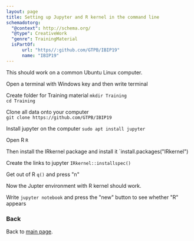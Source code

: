 ```yaml
---
layout: page
title: Setting up Jupyter and R kernel in the command line
schemadotorg:
  "@context": http://schema.org/
  "@type": CreativeWork
  "genre": TrainingMaterial
  isPartOf:
      url: "https//:github.com/GTPB/IBIP19"
      name: "IBIP19"
---
```


This should work on a common Ubuntu Linux computer.

Open a terminal with Windows key and then write terminal

Create folder for Training material
`mkdir Training`  
`cd Training`

Clone all data onto your computer  
`git clone https://github.com/GTPB/IBIP19`

Install jupyter on the computer
`sudo apt install jupyter`

Open R
`R`

Then install the IRkernel package and install it
`install.packages("IRkernel")

Create the links to jupyter
`IRkernel::installspec()`

Get out of R
`q()`
and press "n"


Now the Jupter environment with R kernel should work.

Write
`jupyter notebook`
and press the "new" button to see whether "R" appears


### Back

Back to [main page](../index.md).
